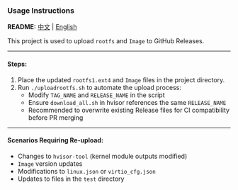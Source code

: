 ### Usage Instructions

**README:** [中文](./README-zh.md) | [English](./README.md)

This project is used to upload `rootfs` and `Image` to GitHub Releases.

---

#### Steps:  
1. Place the updated `rootfs1.ext4` and `Image` files in the project directory.  
2. Run `./uploadrootfs.sh` to automate the upload process:  
   - Modify `TAG_NAME` and `RELEASE_NAME` in the script  
   - Ensure `download_all.sh` in hvisor references the same `RELEASE_NAME`  
   - Recommended to overwrite existing Release files for CI compatibility before PR merging  

---

#### Scenarios Requiring Re-upload:  
- Changes to `hvisor-tool` (kernel module outputs modified)  
- `Image` version updates  
- Modifications to `linux.json` or `virtio_cfg.json`  
- Updates to files in the `test` directory  
